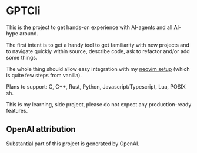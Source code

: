 # GPTCli

This is the project to get hands-on experience with AI-agents and all AI-hype around.

The first intent is to get a handy tool to get familiarity with new projects and
to navigate quickly within source, describe code, ask to refactor and/or add some things.

The whole thing should allow easy integration with my [neovim setup](https://github.com/olekhov/init.lua) (which is quite few
steps from vanilla).

Plans to support: C, C++, Rust, Python, Javascript/Typescript, Lua, POSIX sh.

This is my learning, side project, please do not expect any production-ready features.


## OpenAI attribution

Substantial part of this project is generated by OpenAI.
